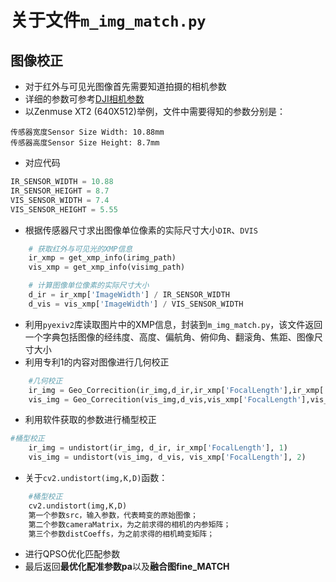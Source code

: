 # 关于文件`m_img_match.py`
## 图像校正
- 对于红外与可见光图像首先需要知道拍摄的相机参数
- 详细的参数可参考[DJI相机参数](https://forum.dji.com/thread-225870-1-1.html)
- 以Zenmuse XT2 (640X512)举例，文件中需要得知的参数分别是：
```angular2html
传感器宽度Sensor Size Width: 10.88mm
传感器高度Sensor Size Height: 8.7mm
```
- 对应代码
```python
IR_SENSOR_WIDTH = 10.88
IR_SENSOR_HEIGHT = 8.7
VIS_SENSOR_WIDTH = 7.4
VIS_SENSOR_HEIGHT = 5.55
```
- 根据传感器尺寸求出图像单位像素的实际尺寸大小`DIR`、`DVIS`
```python
    # 获取红外与可见光的XMP信息
    ir_xmp = get_xmp_info(irimg_path)
    vis_xmp = get_xmp_info(visimg_path)

    # 计算图像单位像素的实际尺寸大小
    d_ir = ir_xmp['ImageWidth'] / IR_SENSOR_WIDTH
    d_vis = vis_xmp['ImageWidth'] / VIS_SENSOR_WIDTH
```
- 利用`pyexiv2`库读取图片中的XMP信息，封装到`m_img_match.py`，该文件返回一个字典包括图像的经纬度、高度、偏航角、俯仰角、翻滚角、焦距、图像尺寸大小
- 利用专利1的内容对图像进行几何校正
```python
    #几何校正
    ir_img = Geo_Correcition(ir_img,d_ir,ir_xmp['FocalLength'],ir_xmp['Flight-Yaw'])
    vis_img = Geo_Correcition(vis_img,d_vis,vis_xmp['FocalLength'],vis_xmp['Flight-Yaw'])
```
- 利用软件获取的参数进行桶型校正
```python
#桶型校正
    ir_img = undistort(ir_img, d_ir, ir_xmp['FocalLength'], 1)
    vis_img = undistort(vis_img, d_vis, vis_xmp['FocalLength'], 2)
```
- 关于`cv2.undistort(img,K,D)`函数：
```python
    #桶型校正
    cv2.undistort(img,K,D)
    第一个参数src，输入参数，代表畸变的原始图像；
    第二个参数cameraMatrix，为之前求得的相机的内参矩阵；
    第三个参数distCoeffs，为之前求得的相机畸变矩阵；
```
- 进行QPSO优化匹配参数
- 最后返回**最优化配准参数pa**以及**融合图fine_MATCH**
